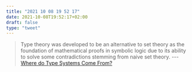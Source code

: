 ```yaml
---
title: "2021 10 08 19 52 17"
date: 2021-10-08T19:52:17+02:00
draft: false
type: "tweet"
---
```

> Type theory was developed to be an alternative to set theory as the foundation of mathematical proofs in symbolic logic due to its ability to solve some contradictions stemming from naive set theory. --- [Where do Type Systems Come From?](http://blog.felipe.rs/2017/07/07/where-do-type-systems-come-from/)
